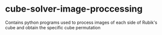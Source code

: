 # cube-solver-image-proccessing
Contains python programs used to process images of each side of Rubik's cube and obtain the specific cube permutation
